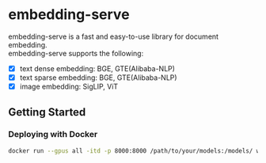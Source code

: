 # embedding-serve
embedding-serve is a fast and easy-to-use library for document embedding.  
embedding-serve supports the following:
- [x] text dense embedding: BGE, GTE(Alibaba-NLP)
- [x] text sparse embedding: BGE, GTE(Alibaba-NLP)
- [x] image embedding: SigLIP, ViT

## Getting Started
### Deploying with Docker
```bash
docker run --gpus all -itd -p 8000:8000 /path/to/your/models:/models/ weiminw/heliumos-bixi-embeddings:0.6.0 sh -c "source /workspace/heliumos-env/bin/activate && python -m bixi.embeddings.serve --model /models/model_path --log-level INFO"
```